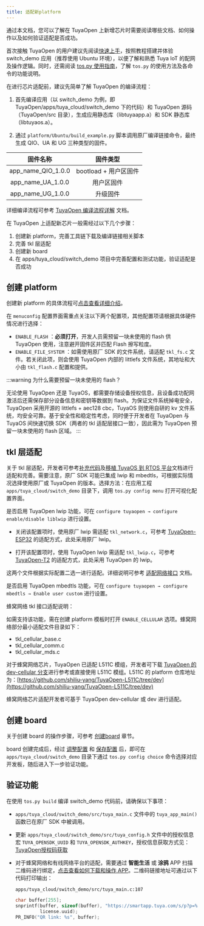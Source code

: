 ```yaml
---
title: 适配新platform
---
```



通过本文档，您可以了解在 TuyaOpen 上新增芯片时需要阅读哪些文档、如何操作以及如何验证适配是否成功。


首次接触 TuyaOpen 的用户建议先阅读[快速上手](https://tuyaopen.ai/zh/docs/quick-start)，按照教程搭建并体验 switch_demo 应用（推荐使用 Ubuntu 环境），以便了解和熟悉 Tuya IoT 的配网及操作逻辑。同时，还需阅读 [tos.py 使用指南](https://tuyaopen.ai/zh/docs/tos-tools/tos-guide)，了解 `tos.py` 的使用方法及各命令的功能说明。


在进行芯片适配前，建议先简单了解 TuyaOpen 的编译流程：


1. 首先编译应用（以 switch_demo 为例，即 TuyaOpen/apps/tuya_cloud/switch_demo 下的代码）和 TuyaOpen 源码（TuyaOpen/src 目录），生成应用静态库（libtuyaapp.a）和 SDK 静态库（libtuyaos.a）。


2. 通过 `platform/Ubuntu/build_example.py` 脚本调用原厂编译链接命令，最终生成 QIO、UA 和 UG 三种类型的固件。

|      固件名称      |       固件类型        |
| :----------------: | :-------------------: |
| app_name_QIO_1.0.0 | bootload + 用户区固件 |
| app_name_UA_1.0.0  |      用户区固件       |
| app_name_UG_1.0.0  |       升级固件        |


详细编译流程可参考 [TuyaOpen 编译流程详解](https://tuyaopen.ai/zh/docs/build-system/compilation-guide) 文档。


在 TuyaOpen 上适配新芯片一般需经过以下几个步骤：


1. 创建新 platform，完善工具链下载及编译链接相关脚本
2. 完善 tkl 层适配
3. 创建新 board
4. 在 apps/tuya_cloud/switch_demo 项目中完善配置和测试功能，验证适配是否成功

## 创建 platform


创建新 platform 的具体流程可[点击查看详细介绍](https://tuyaopen.ai/zh/docs/new-hardware/new-platform)。


在 `menuconfig` 配置界面需重点关注以下两个配置项，其他配置项请根据具体硬件情况进行选择：


+ `ENABLE_FLASH` ：**必须打开**，开发人员需预留一块未使用的 flash 供 TuyaOpen 使用，注意避开固件区并匹配 Flash 擦写粒度。
+ `ENABLE_FILE_SYSTEM` ：如需使用原厂 SDK 的文件系统，请适配 `tkl_fs.c` 文件。若关闭此项，则会使用 TuyaOpen 内部的 littlefs 文件系统，其地址和大小由 `tkl_flash.c` 配置和提供。


:::warning
为什么需要预留一块未使用的 flash？

无论使用 TuyaOpen 还是 TuyaOS，都需要存储设备授权信息，且设备成功配网激活后还需保存部分设备信息和密钥等数据到 flash。为保证文件系统掉电安全，TuyaOpen 采用开源的 littlefs + aec128 cbc，TuyaOS 则使用自研的 kv 文件系统，均安全可靠。基于安全性和稳定性考虑，同时便于开发者在 TuyaOpen 与 TuyaOS 间快速切换 SDK（两者的 tkl 适配层接口一致），因此需为 TuyaOpen 预留一块未使用的 flash 区域。
:::

## tkl 层适配


关于 tkl 层适配，开发者可参考[补充代码](https://tuyaopen.ai/zh/docs/new-hardware/new-platform#%E8%A1%A5%E5%85%85%E4%BB%A3%E7%A0%81)及[移植 TuyaOS 到 RTOS 平台](https://developer.tuya.com/cn/docs/iot-device-dev/TuyaOS-translation_rtos?id=Kcrwraf21847l)文档进行适配和完善。需要注意，原厂 SDK 可能已集成 lwip 和 mbedtls，可根据实际情况选择使用原厂或 TuyaOpen 的版本。选择方法：在应用工程 `apps/tuya_cloud/switch_demo` 目录下，调用 `tos.py config menu` 打开可视化配置界面。


是否启用 TuyaOpen lwip 功能，可在 `configure tuyaopen → configure enable/disable liblwip` 进行设置。


+ 关闭该配置项时，使用原厂 lwip 需适配 `tkl_network.c`，可参考 [TuyaOpen-ESP32](https://github.com/tuya/TuyaOpen-esp32/blob/master/tuya_open_sdk/tuyaos_adapter/src/drivers/tkl_network.c) 的适配方式，此处采用原厂 lwip。


+ 打开该配置项时，使用 TuyaOpen lwip 需适配 `tkl_lwip.c`，可参考 [TuyaOpen-T2](https://github.com/tuya/TuyaOpen-T2/blob/master/tuyaos/tuyaos_adapter/src/tkl_lwip.c) 的适配方式，此处采用 TuyaOpen 的 lwip。


这两个文件根据实际配置二选一进行适配。详细说明可参考 [适配网络接口](https://developer.tuya.com/cn/docs/iot-device-dev/TuyaOS-translation_rtos?id=Kcrwraf21847l#title-16-%E9%80%82%E9%85%8D%E7%BD%91%E7%BB%9C%E6%8E%A5%E5%8F%A3) 文档。




是否启用 TuyaOpen mbedtls 功能，可在 `configure tuyaopen → configure mbedtls → Enable user custom` 进行设置。




蜂窝网络 tkl 接口适配说明：


如需支持该功能，需在创建 platform 模板时打开 `ENABLE_CELLULAR` 选项。蜂窝网络部分最小适配文件目录如下：

+ tkl_cellular_base.c
+ tkl_cellular_comm.c
+ tkl_cellular_mds.c


对于蜂窝网络芯片，TuyaOpen 已适配 L511C 模组，开发者可下载 [TuyaOpen 的 dev-cellular 分支](https://github.com/tuya/TuyaOpen/tree/dev-cellular)进行参考或直接使用 L511C 模组。L511C 的 platform 仓库地址为：[https://github.com/shiliu-yang/TuyaOpen-L511C/tree/dev](https://github.com/shiliu-yang/TuyaOpen-L511C/tree/dev)


蜂窝网络芯片适配开发者可基于 TuyaOpen dev-cellular 或 dev 进行适配。

## 创建 board


关于创建 board 的操作步骤，可参考 [创建board](https://tuyaopen.ai/zh/docs/new-hardware/new-board) 章节。


board 创建完成后，经过 [调整配置](https://tuyaopen.ai/zh/docs/new-hardware/new-board#%E8%B0%83%E6%95%B4%E9%85%8D%E7%BD%AE) 和 [保存配置](https://tuyaopen.ai/zh/docs/new-hardware/new-board#%E4%BF%9D%E5%AD%98%E9%85%8D%E7%BD%AE) 后，即可在 `apps/tuya_cloud/switch_demo` 目录下通过 `tos.py config choice` 命令选择对应开发板，随后进入下一步验证功能。

## 验证功能


在使用 `tos.py build` 编译 switch_demo 代码前，请确保以下事项：


+ `apps/tuya_cloud/switch_demo/src/tuya_main.c` 文件中的 `tuya_app_main()` 函数已在原厂 SDK 中被调用。


+ 更新 `apps/tuya_cloud/switch_demo/src/tuya_config.h` 文件中的授权信息宏 `TUYA_OPENSDK_UUID` 和 `TUYA_OPENSDK_AUTHKEY`，授权信息获取方式见：[TuyaOpen授权码获取](https://tuyaopen.ai/zh/docs/quick-start#tuyaopen%E6%8E%88%E6%9D%83%E7%A0%81%E8%8E%B7%E5%8F%96)


+ 对于蜂窝网络和有线网络平台的适配，需要通过 **智能生活** 或 **涂鸦** APP 扫描二维码进行绑定，[点击查看如何下载和操作 APP](https://tuyaopen.ai/zh/docs/quick-start/device-network-configuration#%E4%B8%8B%E8%BD%BD-app)。二维码链接地址可通过以下代码打印输出：


  `apps/tuya_cloud/switch_demo/src/tuya_main.c:107`

  ```c
  char buffer[255];
  snprintf(buffer, sizeof(buffer), "https://smartapp.tuya.com/s/p?p=%s&uuid=%s&v=2.0", TUYA_PRODUCT_ID,
           license.uuid);
  PR_INFO("QR link: %s", buffer);
  ```
